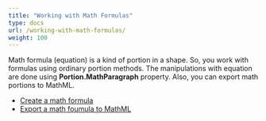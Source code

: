 ```yaml
---
title: "Working with Math Formulas"
type: docs
url: /working-with-math-formulas/
weight: 100
---
```


Math formula (equation) is a kind of portion in a shape. So, you work with formulas using ordinary portion methods. The manipulations with equation are done using **Portion.MathParagraph** property. Also, you can export math portions to MathML.

- [Create a math formula](/slides/create-math-formula/)
- [Export a math foumula to MathML](/slides/export-to-mathml/)
